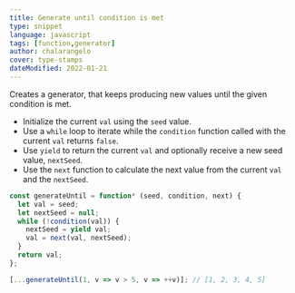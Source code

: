 ```yaml
---
title: Generate until condition is met
type: snippet
language: javascript
tags: [function,generator]
author: chalarangelo
cover: type-stamps
dateModified: 2022-01-21
---
```


Creates a generator, that keeps producing new values until the given condition is met.

- Initialize the current `val` using the `seed` value.
- Use a `while` loop to iterate while the `condition` function called with the current `val` returns `false`.
- Use `yield` to return the current `val` and optionally receive a new seed value, `nextSeed`.
- Use the `next` function to calculate the next value from the current `val` and the `nextSeed`.

```js
const generateUntil = function* (seed, condition, next) {
  let val = seed;
  let nextSeed = null;
  while (!condition(val)) {
    nextSeed = yield val;
    val = next(val, nextSeed);
  }
  return val;
};
```

```js
[...generateUntil(1, v => v > 5, v => ++v)]; // [1, 2, 3, 4, 5]
```
